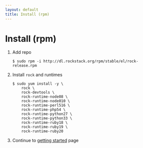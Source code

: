 ```yaml
---
layout: default
title: Install (rpm)
---
```


# Install (rpm)

 1. Add repo

        $ sudo rpm -i http://dl.rockstack.org/rpm/stable/el/rock-release.rpm

 1. Install `rock` and runtimes

        $ sudo yum install -y \
            rock \
            rock-devtools \
            rock-runtime-node08 \
            rock-runtime-node010 \
            rock-runtime-perl516 \
            rock-runtime-php54 \
            rock-runtime-python27 \
            rock-runtime-python33 \
            rock-runtime-ruby18 \
            rock-runtime-ruby19 \
            rock-runtime-ruby20

 1. Continue to [getting started](/docs/) page
